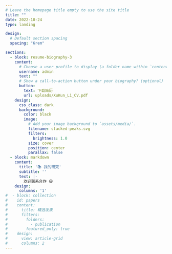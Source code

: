 ```yaml
---
# Leave the homepage title empty to use the site title
title: ""
date: 2022-10-24
type: landing

design:
  # Default section spacing
  spacing: "6rem"

sections:
  - block: resume-biography-3
    content:
      # Choose a user profile to display (a folder name within `content/authors/`)
      username: admin
      text: ""
      # Show a call-to-action button under your biography? (optional)
      button:
        text: 下载简历
        url: uploads/XuKun_Li_CV.pdf
    design:
      css_class: dark
      background:
        color: black
        image:
          # Add your image background to `assets/media/`.
          filename: stacked-peaks.svg
          filters:
            brightness: 1.0
          size: cover
          position: center
          parallax: false
  - block: markdown
    content:
      title: '📚 我的研究'
      subtitle: ''
      text: |-
        欢迎联系合作 😃
    design:
      columns: '1'
#  - block: collection
#    id: papers
#    content:
#      title: 精选发表
#      filters:
#        folders:
#          - publication
#        featured_only: true
#    design:
#      view: article-grid
#      columns: 2
---
```

